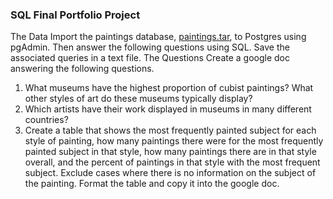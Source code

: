 ### SQL Final Portfolio Project

The Data
Import the paintings database, [paintings.tar](https://drive.google.com/file/d/10axLpX_eyTwqPZFFsIuxqKCKxbWbWXde/view), to Postgres using pgAdmin. Then answer the following questions using SQL. Save the associated queries in a text file. 
The Questions
Create a google doc answering the following questions.

1. What museums have the highest proportion of cubist paintings? What other styles of art do these museums typically display?
2. Which artists have their work displayed in museums in many different countries?
3. Create a table that shows the most frequently painted subject for each style of painting, how many paintings there were for the most frequently painted subject in that style, how many paintings there are in that style overall, and the percent of paintings in that style with the most frequent subject. Exclude cases where there is no information on the subject of the painting. Format the table and copy it into the google doc.

